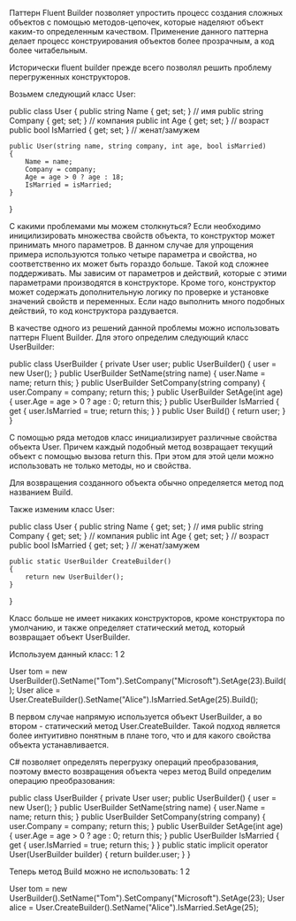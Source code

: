 Паттерн Fluent Builder позволяет упростить процесс создания сложных объектов с помощью методов-цепочек, которые наделяют объект каким-то определенным качеством. Применение данного паттерна делает процесс конструирования объектов более прозрачным, а код более читабельным.

Исторически fluent builder прежде всего позволял решить проблему перегруженных конструкторов.

Возьмем следующий класс User:
	
public class User
{
    public string Name { get; set; }        // имя
    public string Company { get; set; }     // компания
    public int Age { get; set; }            // возраст
    public bool IsMarried { get; set; }      // женат/замужем
 
    public User(string name, string company, int age, bool isMarried)
    {
        Name = name;
        Company = company;
        Age = age > 0 ? age : 18;
        IsMarried = isMarried;
    }
}

С какими проблемами мы можем столкнуться? Если необходимо иницилизировать множества свойств объекта, то конструктор может принимать много параметров. В данном случае для упрощения примера используются только четыре параметра и свойства, но соответственно их может быть гораздо больше. Такой код сложнее поддерживать. Мы зависим от параметров и действий, которые с этими параметрами производятся в конструкторе. Кроме того, конструктор может содержать дополнительную логику по проверке и установке значений свойств и переменных. Если надо выполнить много подобных действий, то код конструктора раздувается.

В качестве одного из решений данной проблемы можно использовать паттерн Fluent Builder. Для этого определим следующий класс UserBuilder:
	
public class UserBuilder
{
    private User user;
    public UserBuilder()
    {
        user = new User();
    }
    public UserBuilder SetName(string name)
    {
        user.Name = name;
        return this;
    }
    public UserBuilder SetCompany(string company)
    {
        user.Company = company;
        return this;
    }
    public UserBuilder SetAge(int age)
    {
        user.Age = age > 0 ? age : 0;
        return this;
    }
    public UserBuilder IsMarried
    {
        get
        { 
            user.IsMarried = true; 
            return this; 
        }
    }
    public User Build()
    {
        return user;
    }
}

С помощью ряда методов класс инициализирует различные свойства объекта User. Причем каждый подобный метод возвращает текущий объект с помощью вызова return this. При этом для этой цели можно использовать не только методы, но и свойства.

Для возвращения созданного объекта обычно определяется метод под названием Build.

Также изменим класс User:
	
public class User
{
    public string Name { get; set; }        // имя
    public string Company { get; set; }     // компания
    public int Age { get; set; }            // возраст
    public bool IsMarried { get; set; }      // женат/замужем
         
    public static UserBuilder CreateBuilder()
    {
        return new UserBuilder();
    }
}

Класс больше не имеет никаких конструкторов, кроме конструктора по умолчанию, и также определяет статический метод, который возвращает объект UserBuilder.

Используем данный класс:
1
2
	
User tom = new UserBuilder().SetName("Tom").SetCompany("Microsoft").SetAge(23).Build();
User alice = User.CreateBuilder().SetName("Alice").IsMarried.SetAge(25).Build();

В первом случае напрямую используется объект UserBuilder, а во втором - статический метод User.CreateBuilder. Такой подход является более интуитивно понятным в плане того, что и для какого свойства объекта устанавливается.

C# позволяет определять перегрузку операций преобразования, поэтому вместо возвращения объекта через метод Build определим операцию преобразования:

public class UserBuilder
{
    private User user;
    public UserBuilder()
    {
        user = new User();
    }
    public UserBuilder SetName(string name)
    {
        user.Name = name;
        return this;
    }
    public UserBuilder SetCompany(string company)
    {
        user.Company = company;
        return this;
    }
    public UserBuilder SetAge(int age)
    {
        user.Age = age > 0 ? age : 0;
        return this;
    }
    public UserBuilder IsMarried
    {
        get
        { 
            user.IsMarried = true; 
            return this; 
        }
    }
    public static implicit operator User(UserBuilder builder)
    {
        return builder.user;
    }
}

Теперь метод Build можно не использовать:
1
2
	
User tom = new UserBuilder().SetName("Tom").SetCompany("Microsoft").SetAge(23);
User alice = User.CreateBuilder().SetName("Alice").IsMarried.SetAge(25);

